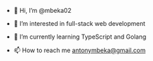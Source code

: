 - 👋 Hi, I’m @mbeka02
- 👀 I’m interested in full-stack web development
- 🌱 I’m currently learning TypeScript and Golang

- 📫 How to reach me antonymbeka@gmail.com

